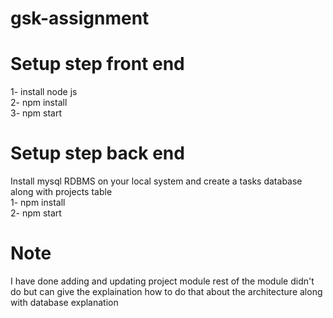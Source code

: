 # gsk-assignment
# Setup step front end
1- install node js <br>
2- npm install <br>
3- npm start <br>
# Setup step back end 
Install mysql RDBMS on your local system and create a tasks database along with projects table<br>
1- npm install<br>
2- npm start<br>

# Note
I have done adding and updating project module rest of the module didn't do but can give the explaination how to do that about the architecture along with database explanation
